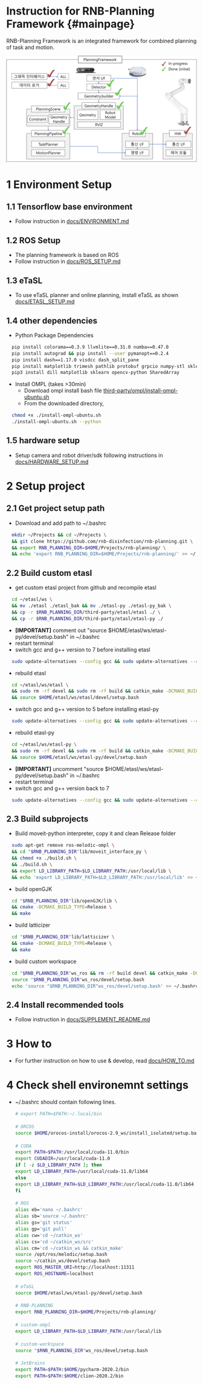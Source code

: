 Instruction for RNB-Planning Framework {#mainpage}
============

RNB-Planning Framework is an integrated framework for combined planning of task and motion.  

![framework](./docs/framework.png)


# 1 Environment Setup  

## 1.1 Tensorflow base environment  
* Follow instruction in [docs/ENVIRONMENT.md](docs/ENVIRONMENT.md)  
   
## 1.2 ROS Setup  
* The planning framework is based on ROS  
* Follow instruction in [docs/ROS_SETUP.md](docs/ROS_SETUP.md)  

## 1.3 eTaSL  
* To use eTaSL planner and online planning, install eTaSL as shown [docs/ETASL_SETUP.md](docs/ETASL_SETUP.md)  
 
## 1.4 other dependencies  
* Python Package Dependencies  
```bash
  pip install colorama==0.3.9 llvmlite==0.31.0 numba==0.47.0
  pip install autograd && pip install --user pymanopt==0.2.4
  pip install dash==1.17.0 visdcc dash_split_pane
  pip install matplotlib trimesh pathlib protobuf grpcio numpy-stl sklearn filterpy paramiko SharedArray  
  pip3 install dill matplotlib sklearn opencv-python SharedArray  
  ```
  
* Install OMPL (takes >30min)
  * Download ompl install bash file [third-party/ompl/install-ompl-ubuntu.sh](third-party/ompl/install-ompl-ubuntu.sh)
  * From the downloaded directory,  
```bash
  chmod +x ./install-ompl-ubuntu.sh
  ./install-ompl-ubuntu.sh --python
  ```
  
## 1.5 hardware setup
* Setup camera and robot driver/sdk following instructions in [docs/HARDWARE_SETUP.md](docs/HARDWARE_SETUP.md) 
  
# 2 Setup project  
## 2.1 Get project setup path  
* Download and add path to ~/.bashrc  
```bash
  mkdir ~/Projects && cd ~/Projects \
  && git clone https://github.com/rnb-disinfection/rnb-planning.git \
  && export RNB_PLANNING_DIR=$HOME/Projects/rnb-planning/ \
  && echo 'export RNB_PLANNING_DIR=$HOME/Projects/rnb-planning/' >> ~/.bashrc
  ```
  
## 2.2 Build custom etasl
* get custom etasl project from github and recompile etasl  
```bash
  cd ~/etasl/ws \
  && mv ./etasl ./etasl_bak && mv ./etasl-py ./etasl-py_bak \
  && cp -r $RNB_PLANNING_DIR/third-party/etasl/etasl ./ \
  && cp -r $RNB_PLANNING_DIR/third-party/etasl/etasl-py ./
  ```
* **[IMPORTANT]** comment out "source $HOME/etasl/ws/etasl-py/devel/setup.bash" in ~/.bashrc
* restart terminal  
* switch gcc and g++ version to 7 before installing etasl
```bash
  sudo update-alternatives --config gcc && sudo update-alternatives --config g++  
  ```
* rebuild etasl 
```bash
  cd ~/etasl/ws/etasl \
  && sudo rm -rf devel && sudo rm -rf build && catkin_make -DCMAKE_BUILD_TYPE=Release \
  && source $HOME/etasl/ws/etasl/devel/setup.bash   
  ```
* switch gcc and g++ version to 5 before installing etasl-py
```bash
  sudo update-alternatives --config gcc && sudo update-alternatives --config g++  
  ```
* rebuild etasl-py 
```bash
  cd ~/etasl/ws/etasl-py \
  && sudo rm -rf devel && sudo rm -rf build && catkin_make -DCMAKE_BUILD_TYPE=Release \
  && source $HOME/etasl/ws/etasl-py/devel/setup.bash   
  ```
* **[IMPORTANT]** uncomment "source $HOME/etasl/ws/etasl-py/devel/setup.bash" in ~/.bashrc
* restart terminal  
* switch gcc and g++ version back to 7
```bash
  sudo update-alternatives --config gcc && sudo update-alternatives --config g++  
  ```
  
## 2.3 Build subprojects
* Build moveit-python interpreter, copy it and clean Release folder  
```bash
  sudo apt-get remove ros-melodic-ompl \
  && cd "$RNB_PLANNING_DIR"lib/moveit_interface_py \
  && chmod +x ./build.sh \
  && ./build.sh \
  && export LD_LIBRARY_PATH=$LD_LIBRARY_PATH:/usr/local/lib \
  && echo 'export LD_LIBRARY_PATH=$LD_LIBRARY_PATH:/usr/local/lib' >> ~/.bashrc
  ```

* build openGJK
```bash
  cd "$RNB_PLANNING_DIR"lib/openGJK/lib \
  && cmake -DCMAKE_BUILD_TYPE=Release \
  && make
  ```

* build latticizer
```bash
  cd "$RNB_PLANNING_DIR"lib/latticizer \
  && cmake -DCMAKE_BUILD_TYPE=Release \
  && make
  ```
  
* build custom workspace  
```bash
  cd "$RNB_PLANNING_DIR"ws_ros && rm -rf build devel && catkin_make -DCMAKE_BUILD_TYPE=Release  
  source "$RNB_PLANNING_DIR"ws_ros/devel/setup.bash
  echo 'source "$RNB_PLANNING_DIR"ws_ros/devel/setup.bash' >> ~/.bashrc
  ```

## 2.4 Install recommended tools
* Follow instruction in [docs/SUPPLEMENT_README.md](docs/SUPPLEMENT_README.md)


# 3 How to

* For further instruction on how to use & develop, read [docs/HOW_TO.md](docs/HOW_TO.md)


# 4 Check shell environemnt settings
* ~/.bashrc should contain following lines.  
   ```  bash
   # export PATH=$PATH:~/.local/bin  

   # ORCOS
   source $HOME/orocos-install/orocos-2.9_ws/install_isolated/setup.bash

   # CUDA
   export PATH=$PATH:/usr/local/cuda-11.0/bin
   export CUDADIR=/usr/local/cuda-11.0
   if [ -z $LD_LIBRARY_PATH ]; then
   export LD_LIBRARY_PATH=/usr/local/cuda-11.0/lib64
   else
   export LD_LIBRARY_PATH=$LD_LIBRARY_PATH:/usr/local/cuda-11.0/lib64
   fi

   # ROS
   alias eb='nano ~/.bashrc'
   alias sb='source ~/.bashrc'
   alias gs='git status'
   alias gp='git pull'
   alias cw='cd ~/catkin_ws'
   alias cs='cd ~/catkin_ws/src'
   alias cm='cd ~/catkin_ws && catkin_make'
   source /opt/ros/melodic/setup.bash
   source ~/catkin_ws/devel/setup.bash
   export ROS_MASTER_URI=http://localhost:11311
   export ROS_HOSTNAME=localhost

   # eTaSL
   source $HOME/etasl/ws/etasl-py/devel/setup.bash

   # RNB-PLANNING
   export RNB_PLANNING_DIR=$HOME/Projects/rnb-planning/

   # custom-ompl
   export LD_LIBRARY_PATH=$LD_LIBRARY_PATH:/usr/local/lib

   # custom-workspace
   source "$RNB_PLANNING_DIR"ws_ros/devel/setup.bash

   # JetBrains  
   export PATH=$PATH:$HOME/pycharm-2020.2/bin  
   export PATH=$PATH:$HOME/clion-2020.2/bin  
   ```
